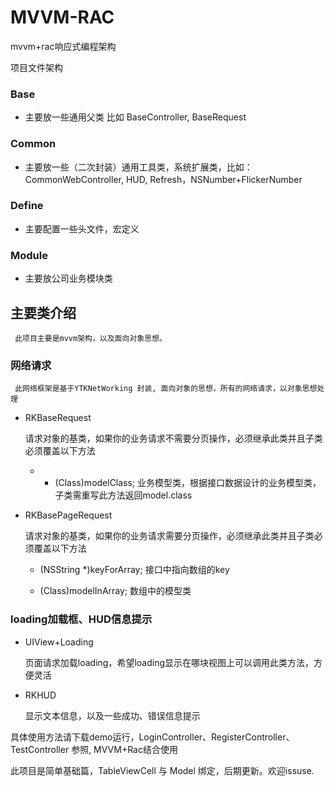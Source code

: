 # MVVM-RAC
mvvm+rac响应式编程架构

项目文件架构

### Base
  * 主要放一些通用父类 比如 BaseController, BaseRequest
### Common
  * 主要放一些（二次封装）通用工具类，系统扩展类，比如：CommonWebController, HUD, Refresh，NSNumber+FlickerNumber
### Define
  * 主要配置一些头文件，宏定义
### Module
  * 主要放公司业务模块类


## 主要类介绍
     此项目主要是mvvm架构，以及面向对象思想。
   ### 网络请求
     此网络框架是基于YTKNetWorking 封装, 面向对象的思想，所有的网络请求，以对象思想处理
     
   * RKBaseRequest
   
   
     请求对象的基类，如果你的业务请求不需要分页操作，必须继承此类并且子类必须覆盖以下方法
     
      * - (Class)modelClass;  业务模型类，根据接口数据设计的业务模型类，子类需重写此方法返回model.class
     
   * RKBasePageRequest
   
      请求对象的基类，如果你的业务请求需要分页操作，必须继承此类并且子类必须覆盖以下方法
      
       - (NSString *)keyForArray;  接口中指向数组的key
      
       - (Class)modelInArray;  数组中的模型类
      
   ### loading加载框、HUD信息提示
   * UIView+Loading
   
   
      页面请求加载loading，希望loading显示在哪块视图上可以调用此类方法，方便灵活
   * RKHUD
      
      
      显示文本信息，以及一些成功、错误信息提示
   
   
   具体使用方法请下载demo运行，LoginController、RegisterController、TestController 参照, MVVM+Rac结合使用
   
   此项目是简单基础篇，TableViewCell 与 Model 绑定，后期更新。欢迎issuse.
     
        
     
       


